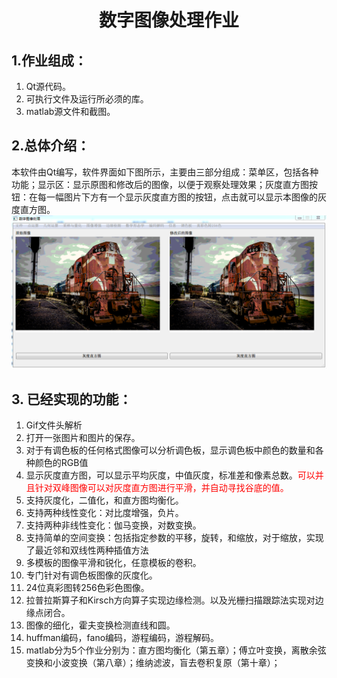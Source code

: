 # <center>数字图像处理作业</center>

## 1.作业组成：
    
1. Qt源代码。  
2. 可执行文件及运行所必须的库。
3. matlab源文件和截图。

## 2.总体介绍：
本软件由Qt编写，软件界面如下图所示，主要由三部分组成：菜单区，包括各种功能；显示区：显示原图和修改后的图像，以便于观察处理效果；灰度直方图按钮：在每一幅图片下方有一个显示灰度直方图的按钮，点击就可以显示本图像的灰度直方图。
![](interface.png)
## 3. 已经实现的功能：
1. Gif文件头解析
2. 打开一张图片和图片的保存。
3. 对于有调色板的任何格式图像可以分析调色板，显示调色板中颜色的数量和各种颜色的RGB值
4. 显示灰度直方图，可以显示平均灰度，中值灰度，标准差和像素总数。<font color = 'red'>可以并且针对双峰图像可以对灰度直方图进行平滑，并自动寻找谷底的值。</font>
5. 支持灰度化，二值化，和直方图均衡化。
6. 支持两种线性变化：对比度增强，负片。
7. 支持两种非线性变化：伽马变换，对数变换。
8. 支持简单的空间变换：包括指定参数的平移，旋转，和缩放，对于缩放，实现了最近邻和双线性两种插值方法
9.  多模板的图像平滑和锐化，任意模板的卷积。
10. 专门针对有调色板图像的灰度化。
11. 24位真彩图转256色彩色图像。
12. 拉普拉斯算子和Kirsch方向算子实现边缘检测。以及光栅扫描跟踪法实现对边缘点闭合。
13. 图像的细化，霍夫变换检测直线和圆。
14. huffman编码，fano编码，游程编码，游程解码。 
13. matlab分为5个作业分别为：直方图均衡化（第五章）；傅立叶变换，离散余弦变换和小波变换（第八章）；维纳滤波，盲去卷积复原（第十章）；

